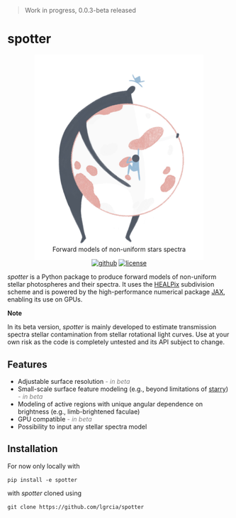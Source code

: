 > Work in progress, 0.0.3-beta released

# spotter

<p align="center" style="margin-bottom:-50px">
    <img src="docs/_static/spotter.jpg" width="380">
</p>

<p align="center">
  Forward models of non-uniform stars spectra
  <br>
  <p align="center">
    <a href="https://github.com/lgrcia/spotter">
      <img src="https://img.shields.io/badge/github-lgrcia/spotter-indianred.svg?style=flat" alt="github"/></a>
    <a href="LICENCE">
      <img src="https://img.shields.io/badge/license-MIT-lightgray.svg?style=flat" alt="license"/>
    </a>
  </p>
</p>

*spotter* is a Python package to produce forward models of non-uniform stellar photospheres and their spectra. It uses the [HEALPix](https://healpix.sourceforge.io/) subdivision scheme and is powered by the high-performance numerical package [JAX](https://jax.readthedocs.io/en/latest/notebooks/quickstart.html), enabling its use on GPUs.

**Note**

In its beta version, *spotter* is mainly developed to estimate transmission spectra stellar contamination from stellar rotational light curves. Use at your own risk as the code is completely untested and its API subject to change.

## Features

- Adjustable surface resolution <span style="color:grey">- *in beta*</span>
- Small-scale surface feature modeling (e.g., beyond limitations of [starry]()) <span style="color:grey">- *in beta*</span>
- Modeling of active regions with unique angular dependence on brightness (e.g., limb-brightened faculae)
- GPU compatible <span style="color:grey">- *in beta*</span>
- Possibility to input any stellar spectra model


## Installation

For now only locally with

```
pip install -e spotter
```

with *spotter* cloned using
```
git clone https://github.com/lgrcia/spotter
```
